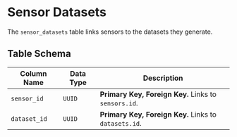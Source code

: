 # Sensor Datasets

The `sensor_datasets` table links sensors to the datasets they generate.

## Table Schema

| Column Name  | Data Type | Description                                           |
| ------------ | --------- | ----------------------------------------------------- |
| `sensor_id`  | `UUID`    | **Primary Key, Foreign Key.** Links to `sensors.id`.   |
| `dataset_id` | `UUID`    | **Primary Key, Foreign Key.** Links to `datasets.id`.  |
